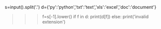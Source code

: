 s=input().split('.')
d={'py':'python','txt':'text','xls':'excel','doc':'document'}
>>> f=s[-1].lower()
>>> if f in d:
	print(d[f])
else:
   print('invalid extension')

